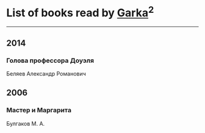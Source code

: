 # List of books read by [Garka](https://plus.google.com/u/0/115753719718250012620/)<sup>2</sup>
---

## 2014

### Голова профессора Доуэля
Беляев Александр Романович



## 2006

### Мастер и Маргарита
Булгаков М. А.



